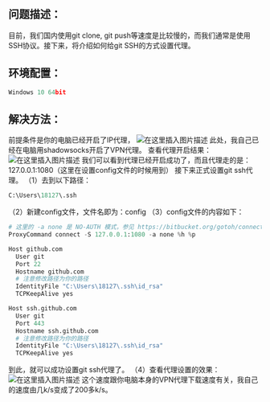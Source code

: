 ## 问题描述：
目前，我们国内使用git clone, git push等速度是比较慢的，而我们通常是使用SSH协议。接下来，将介绍如何给git SSH的方式设置代理。
## 环境配置：
```python
Windows 10 64bit
```
## 解决方法：
前提条件是你的电脑已经开启了IP代理，
![在这里插入图片描述](https://img-blog.csdnimg.cn/20200714184229665.png?x-oss-process=image/watermark,type_ZmFuZ3poZW5naGVpdGk,shadow_10,text_aHR0cHM6Ly9ibG9nLmNzZG4ubmV0L2d1YW5tYW9uaW5n,size_16,color_FFFFFF,t_70)
此处，我自己已经在电脑用shadowsocks开启了VPN代理。
查看代理开启结果：
![在这里插入图片描述](https://img-blog.csdnimg.cn/20200714184501569.png?x-oss-process=image/watermark,type_ZmFuZ3poZW5naGVpdGk,shadow_10,text_aHR0cHM6Ly9ibG9nLmNzZG4ubmV0L2d1YW5tYW9uaW5n,size_16,color_FFFFFF,t_70)
我们可以看到代理已经开启成功了，而且代理走的是：127.0.0.1:1080（这里在设置config文件的时候用到）
接下来正式设置git ssh代理。
（1）去到以下路径：

```python
C:\Users\18127\.ssh
```
（2）新建config文件，文件名即为：config
（3）config文件的内容如下：

```python
# 这里的 -a none 是 NO-AUTH 模式，参见 https://bitbucket.org/gotoh/connect/wiki/Home 中的 More detail 一节
ProxyCommand connect -S 127.0.0.1:1080 -a none %h %p

Host github.com
  User git
  Port 22
  Hostname github.com
  # 注意修改路径为你的路径
  IdentityFile "C:\Users\18127\.ssh\id_rsa"
  TCPKeepAlive yes

Host ssh.github.com
  User git
  Port 443
  Hostname ssh.github.com
  # 注意修改路径为你的路径
  IdentityFile "C:\Users\18127\.ssh\id_rsa"
  TCPKeepAlive yes
```
到此，就可以成功设置git ssh代理了。
（4）查看代理设置的效果：
![在这里插入图片描述](https://img-blog.csdnimg.cn/20200714185021959.png)
这个速度跟你电脑本身的VPN代理下载速度有关，我自己的速度由几k/s变成了200多k/s。
